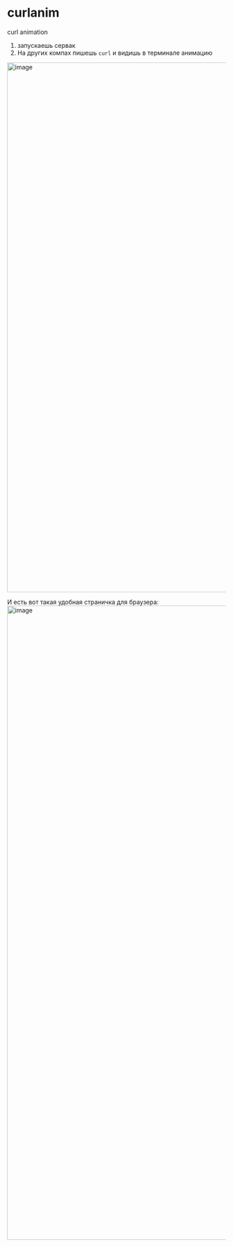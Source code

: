 # curlanim
curl animation

1. запускаешь сервак
2. На других компах пишешь `curl` и видишь в терминале анимацию

<img width="2346" height="1222" alt="image" src="https://github.com/user-attachments/assets/20f274c9-b585-4dfb-aaf7-b9ae5e2ef509" />

И есть вот такая удобная страничка для браузера:
<img width="1844" height="1463" alt="image" src="https://github.com/user-attachments/assets/23eff76e-bd4e-4843-a685-84241e5028a0" />
